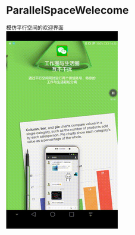 # ParallelSpaceWelecome
模仿平行空间的欢迎界面</br>
![效果展示](https://github.com/ReshapeDream/ParallelSpaceWelecome/blob/master/welcome2.gif)
